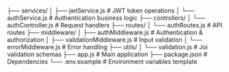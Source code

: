 ├── services/
│ ├── jwtService.js # JWT token operations
│ └── authService.js # Authentication business logic
├── controllers/
│ └── authController.js # Request handlers
├── routes/
│ └── authRoutes.js # API routes
├── middleware/
│ ├── authMiddleware.js # Authentication & authorization
│ ├── validationMiddleware.js # Input validation
│ └── errorMiddleware.js # Error handling
├── utils/
│ └── validation.js # Joi validation schemas
├── app.js # Main application
├── package.json # Dependencies
└── .env.example # Environment variables template
